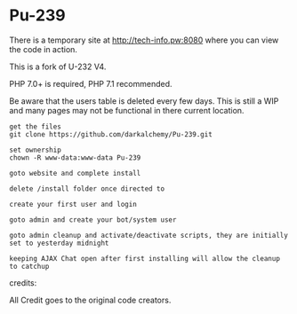 # Pu-239

There is a temporary site at http://tech-info.pw:8080 where you can view the code in action.

This is a fork of U-232 V4.

PHP 7.0+ is required, PHP 7.1 recommended.

Be aware that the users table is deleted every few days. This is still a WIP and many pages may not be functional in there current location.

```
get the files
git clone https://github.com/darkalchemy/Pu-239.git

set ownership
chown -R www-data:www-data Pu-239

goto website and complete install

delete /install folder once directed to

create your first user and login

goto admin and create your bot/system user

goto admin cleanup and activate/deactivate scripts, they are initially set to yesterday midnight

keeping AJAX Chat open after first installing will allow the cleanup to catchup
```


credits:

All Credit goes to the original code creators.
